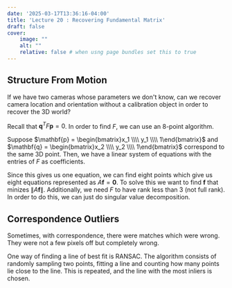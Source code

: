 ```yaml
---
date: '2025-03-17T13:36:16-04:00'
title: 'Lecture 20 : Recovering Fundamental Matrix'
draft: false
cover:
    image: ""
    alt: ""
    relative: false # when usng page bundles set this to true
---
```



## Structure From Motion

If we have two cameras whose parameters we don't know, can we recover camera location and orientation without a calibration object in order to recover the 3D world?

Recall that $\mathbf{q}^TF\mathbf{p} = 0$. In order to find $F$, we can use an 8-point algorithm.

Suppose $\mathbf{p} = \begin{bmatrix}x_1 \\\\ y_1 \\\\ 1\end{bmatrix}$ and $\mathbf{q} = \begin{bmatrix}x_2 \\\\ y_2 \\\\ 1\end{bmatrix}$ correspond to the same 3D point. Then, we have a linear system of equations with the entries of $F$ as coefficients.

Since this gives us one equation, we can find eight points which give us eight equations represented as $A\mathbf{f} = \mathbf{0}$. To solve this we want to find $\mathbf{f}$ that minizes $\|A\mathbf{f}\|$. Additionally, we need $F$ to have rank less than $3$ (not full rank). In order to do this, we can just do singular value decomposition.

## Correspondence Outliers

Sometimes, with correspondence, there were matches which were wrong. They were not a few pixels off but completely wrong.

One way of finding a line of best fit is RANSAC. The algorithm consists of randomly sampling two points, fitting a line and counting how many points lie close to the line. This is repeated, and the line with the most inliers is chosen.